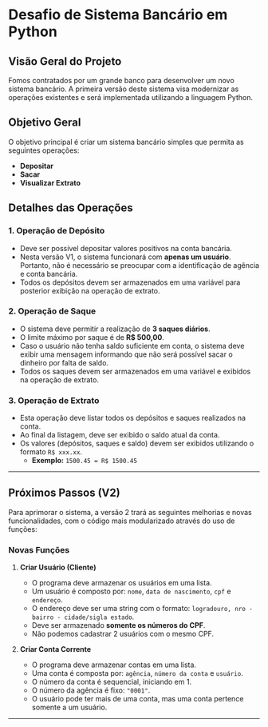 # Desafio de Sistema Bancário em Python

## Visão Geral do Projeto

Fomos contratados por um grande banco para desenvolver um novo sistema bancário. A primeira versão deste sistema visa modernizar as operações existentes e será implementada utilizando a linguagem Python.

## Objetivo Geral

O objetivo principal é criar um sistema bancário simples que permita as seguintes operações:

* **Depositar**
* **Sacar**
* **Visualizar Extrato**

## Detalhes das Operações

### 1. Operação de Depósito

* Deve ser possível depositar valores positivos na conta bancária.
* Nesta versão V1, o sistema funcionará com **apenas um usuário**. Portanto, não é necessário se preocupar com a identificação de agência e conta bancária.
* Todos os depósitos devem ser armazenados em uma variável para posterior exibição na operação de extrato.

### 2. Operação de Saque

* O sistema deve permitir a realização de **3 saques diários**.
* O limite máximo por saque é de **R$ 500,00**.
* Caso o usuário não tenha saldo suficiente em conta, o sistema deve exibir uma mensagem informando que não será possível sacar o dinheiro por falta de saldo.
* Todos os saques devem ser armazenados em uma variável e exibidos na operação de extrato.

### 3. Operação de Extrato

* Esta operação deve listar todos os depósitos e saques realizados na conta.
* Ao final da listagem, deve ser exibido o saldo atual da conta.
* Os valores (depósitos, saques e saldo) devem ser exibidos utilizando o formato `R$ xxx.xx`.
    * **Exemplo:** `1500.45 = R$ 1500.45`

---

## Próximos Passos (V2)

Para aprimorar o sistema, a versão 2 trará as seguintes melhorias e novas funcionalidades, com o código mais modularizado através do uso de funções:

### Novas Funções

1.  **Criar Usuário (Cliente)**
    * O programa deve armazenar os usuários em uma lista.
    * Um usuário é composto por: `nome`, `data de nascimento`, `cpf` e `endereço`.
    * O endereço deve ser uma string com o formato: `logradouro, nro - bairro - cidade/sigla estado`.
    * Deve ser armazenado **somente os números do CPF**.
    * Não podemos cadastrar 2 usuários com o mesmo CPF.

2.  **Criar Conta Corrente**
    * O programa deve armazenar contas em uma lista.
    * Uma conta é composta por: `agência`, `número da conta` e `usuário`.
    * O número da conta é sequencial, iniciando em 1.
    * O número da agência é fixo: `"0001"`.
    * O usuário pode ter mais de uma conta, mas uma conta pertence somente a um usuário.

---
